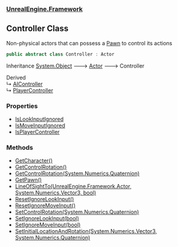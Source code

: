 ### [UnrealEngine.Framework](./UnrealEngine-Framework.md 'UnrealEngine.Framework')
## Controller Class
Non-physical actors that can possess a [Pawn](./Pawn.md 'UnrealEngine.Framework.Pawn') to control its actions  
```csharp
public abstract class Controller : Actor
```
Inheritance [System.Object](https://docs.microsoft.com/en-us/dotnet/api/System.Object 'System.Object') &#129106; [Actor](./Actor.md 'UnrealEngine.Framework.Actor') &#129106; Controller  

Derived  
&#8627; [AIController](./AIController.md 'UnrealEngine.Framework.AIController')  
&#8627; [PlayerController](./PlayerController.md 'UnrealEngine.Framework.PlayerController')  
### Properties
- [IsLookInputIgnored](./Controller-IsLookInputIgnored.md 'UnrealEngine.Framework.Controller.IsLookInputIgnored')
- [IsMoveInputIgnored](./Controller-IsMoveInputIgnored.md 'UnrealEngine.Framework.Controller.IsMoveInputIgnored')
- [IsPlayerController](./Controller-IsPlayerController.md 'UnrealEngine.Framework.Controller.IsPlayerController')
### Methods
- [GetCharacter()](./Controller-GetCharacter().md 'UnrealEngine.Framework.Controller.GetCharacter()')
- [GetControlRotation()](./Controller-GetControlRotation().md 'UnrealEngine.Framework.Controller.GetControlRotation()')
- [GetControlRotation(System.Numerics.Quaternion)](./Controller-GetControlRotation(Quaternion).md 'UnrealEngine.Framework.Controller.GetControlRotation(System.Numerics.Quaternion)')
- [GetPawn()](./Controller-GetPawn().md 'UnrealEngine.Framework.Controller.GetPawn()')
- [LineOfSightTo(UnrealEngine.Framework.Actor, System.Numerics.Vector3, bool)](./Controller-LineOfSightTo(Actor_Vector3_bool).md 'UnrealEngine.Framework.Controller.LineOfSightTo(UnrealEngine.Framework.Actor, System.Numerics.Vector3, bool)')
- [ResetIgnoreLookInput()](./Controller-ResetIgnoreLookInput().md 'UnrealEngine.Framework.Controller.ResetIgnoreLookInput()')
- [ResetIgnoreMoveInput()](./Controller-ResetIgnoreMoveInput().md 'UnrealEngine.Framework.Controller.ResetIgnoreMoveInput()')
- [SetControlRotation(System.Numerics.Quaternion)](./Controller-SetControlRotation(Quaternion).md 'UnrealEngine.Framework.Controller.SetControlRotation(System.Numerics.Quaternion)')
- [SetIgnoreLookInput(bool)](./Controller-SetIgnoreLookInput(bool).md 'UnrealEngine.Framework.Controller.SetIgnoreLookInput(bool)')
- [SetIgnoreMoveInput(bool)](./Controller-SetIgnoreMoveInput(bool).md 'UnrealEngine.Framework.Controller.SetIgnoreMoveInput(bool)')
- [SetInitialLocationAndRotation(System.Numerics.Vector3, System.Numerics.Quaternion)](./Controller-SetInitialLocationAndRotation(Vector3_Quaternion).md 'UnrealEngine.Framework.Controller.SetInitialLocationAndRotation(System.Numerics.Vector3, System.Numerics.Quaternion)')
